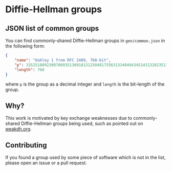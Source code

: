 # Diffie-Hellman groups

## JSON list of common groups

You can find commonly-shared Diffie-Hellman groups in `gen/common.json` in the following
form:

```json
{
    "name": "Oakley 1 from RFC 2409, 768-bit",
    "p": 1552518092300708935130918131258481755631334049434514313202351194902966239949102107258669453876591642442910007680288864229150803718918046342632727613031282983744380820890196288509170691316593175367469551763119843371637221007210577919,
    "length": 768
}
```

where `p` is the group as a decimal integer and `length` is the bit-length of the group.

## Why?

This work is motivated by key exchange weaknesses due to commonly-shared Diffie-Hellman
groups being used, such as pointed out on [weakdh.org][weakdh].

## Contributing

If you found a group used by some piece of software which is not in the list, please open an
issue or a pull request.

[weakdh]: https://weakdh.org/
